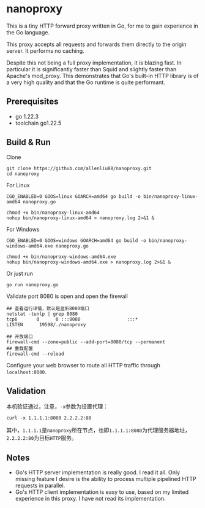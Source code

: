 # nanoproxy

This is a tiny HTTP forward proxy written in Go, for me to gain experience in the Go language.

This proxy accepts all requests and forwards them directly to the origin server. It performs no caching.

Despite this not being a full proxy implementation, it is blazing fast. In particular it is significantly faster than Squid and slightly faster than Apache's mod_proxy. This demonstrates that Go's built-in HTTP library is of a very high quality and that the Go runtime is quite performant.

## Prerequisites

- go 1.22.3
- toolchain go1.22.5

## Build & Run

Clone

```shell
git clone https://github.com/allenliu88/nanoproxy.git
cd nanoproxy
```

For Linux

```shell
CGO_ENABLED=0 GOOS=linux GOARCH=amd64 go build -o bin/nanoproxy-linux-amd64 nanoproxy.go

chmod +x bin/nanoproxy-linux-amd64
nohup bin/nanoproxy-linux-amd64 > nanoproxy.log 2>&1 &
```

For Windows

```shell
CGO_ENABLED=0 GOOS=windows GOARCH=amd64 go build -o bin/nanoproxy-windows-amd64.exe nanoproxy.go

chmod +x bin/nanoproxy-windows-amd64.exe
nohup bin/nanoproxy-windows-amd64.exe > nanoproxy.log 2>&1 &
```

Or just run

```shell
go run nanoproxy.go
```

Validate port 8080 is open and open the firewall

```shell
## 查看运行详情，默认是监听8080端口
netstat -tunlp | grep 8080
tcp6       0      0 :::8080                 :::*                    LISTEN      19598/./nanoproxy   

## 开放端口
firewall-cmd --zone=public --add-port=8080/tcp --permanent
## 重载配置
firewall-cmd --reload
```

Configure your web browser to route all HTTP traffic through `localhost:8080`.

## Validation

本机验证通过，注意，`-x`参数为设置代理：

```shell
curl -x 1.1.1.1:8080 2.2.2.2:80
```

其中，`1.1.1.1`是`nanoproxy`所在节点，也即`1.1.1.1:8080`为代理服务器地址，`2.2.2.2:80`为目标`HTTP`服务。

## Notes

- Go's HTTP server implementation is really good. I read it all. Only missing feature I desire is the ability to process multiple pipelined HTTP requests in parallel.
- Go's HTTP client implementation is easy to use, based on my limited experience in this proxy. I have not read its implementation.
